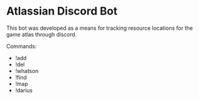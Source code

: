 # Atlassian Discord Bot

This bot was developed as a means for tracking resource locations for the game atlas through discord.

Commands:  
  * !add  
  * !del  
  * !whatson  
  * !find  
  * !map  
  * !darius  
